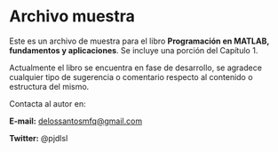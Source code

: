 # Archivo muestra

Este es un archivo de muestra para el libro **Programación en MATLAB, fundamentos y aplicaciones**. 
Se incluye una porción del Capítulo 1.

Actualmente el libro se encuentra en fase de desarrollo, se agradece cualquier tipo de sugerencia o 
comentario respecto al contenido o estructura del mismo.

Contacta al autor en:


**E-mail:** delossantosmfq@gmail.com

**Twitter:** @pjdlsl
